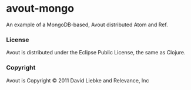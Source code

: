 # avout-mongo

An example of a MongoDB-based, Avout distributed Atom and Ref.

<h3>License</h3>

Avout is distributed under the Eclipse Public License, the same as Clojure.

<h3>Copyright</h3>

Avout is Copyright © 2011 David Liebke and Relevance, Inc
